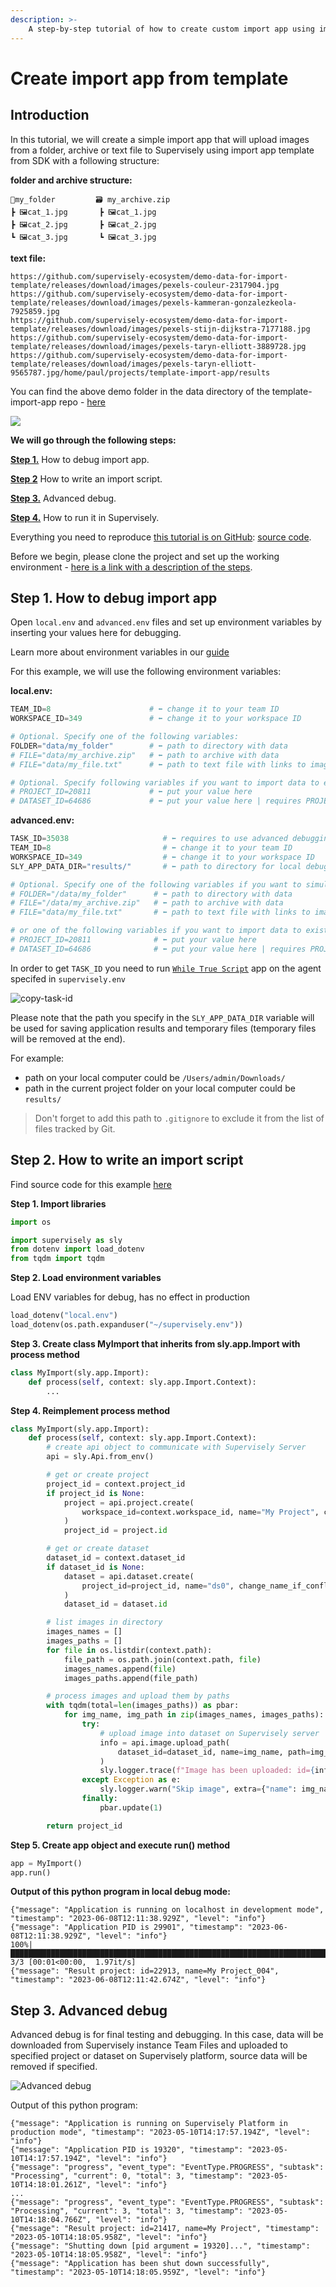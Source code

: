 ```yaml
---
description: >-
    A step-by-step tutorial of how to create custom import app using import template from SDK class `sly.app.Import`.
---
```


# Create import app from template

## Introduction

In this tutorial, we will create a simple import app that will upload images from a folder, archive or text file to Supervisely using import app template from SDK with a following structure:

**folder and archive structure:**

```text
📂my_folder         🗃️ my_archive.zip
┣ 🖼️cat_1.jpg       ┣ 🖼️cat_1.jpg
┣ 🖼️cat_2.jpg       ┣ 🖼️cat_2.jpg
┗ 🖼️cat_3.jpg       ┗ 🖼️cat_3.jpg
```

**text file:**

```text
https://github.com/supervisely-ecosystem/demo-data-for-import-template/releases/download/images/pexels-couleur-2317904.jpg
https://github.com/supervisely-ecosystem/demo-data-for-import-template/releases/download/images/pexels-kammeran-gonzalezkeola-7925859.jpg
https://github.com/supervisely-ecosystem/demo-data-for-import-template/releases/download/images/pexels-stijn-dijkstra-7177188.jpg
https://github.com/supervisely-ecosystem/demo-data-for-import-template/releases/download/images/pexels-taryn-elliott-3889728.jpg
https://github.com/supervisely-ecosystem/demo-data-for-import-template/releases/download/images/pexels-taryn-elliott-9565787.jpg/home/paul/projects/template-import-app/results
```

You can find the above demo folder in the data directory of the template-import-app repo - [here](https://github.com/supervisely-ecosystem/template-import-app/blob/master/data/)

<img src="https://github.com/supervisely-ecosystem/template-import-app/assets/48913536/de4a23b0-0c86-45f8-8431-e292bf9ecdf9">

**We will go through the following steps:**

[**Step 1.**](#step-1-how-to-debug-import-app) How to debug import app.

[**Step 2**](#step-2-how-to-write-an-import-script) How to write an import script.

[**Step 3.**](#step-3-advanced-debug) Advanced debug.

[**Step 4.**](#step-4-how-to-run-it-in-supervisely) How to run it in Supervisely.

Everything you need to reproduce [this tutorial is on GitHub](https://github.com/supervisely-ecosystem/template-import-app): [source code](https://github.com/supervisely-ecosystem/template-import-app/blob/master/src/main.py).

Before we begin, please clone the project and set up the working environment - [here is a link with a description of the steps](/README.md#set-up-an-environment-for-development).

## Step 1. How to debug import app

Open `local.env` and `advanced.env` files and set up environment variables by inserting your values here for debugging.

Learn more about environment variables in our [guide](https://developer.supervisely.com/getting-started/environment-variables)

For this example, we will use the following environment variables:

**local.env:**

```python
TEAM_ID=8                      # ⬅️ change it to your team ID
WORKSPACE_ID=349               # ⬅️ change it to your workspace ID

# Optional. Specify one of the following variables:
FOLDER="data/my_folder"        # ⬅️ path to directory with data
# FILE="data/my_archive.zip"   # ⬅️ path to archive with data
# FILE="data/my_file.txt"      # ⬅️ path to text file with links to images

# Optional. Specify following variables if you want to import data to existing:
# PROJECT_ID=20811             # ⬅️ put your value here
# DATASET_ID=64686             # ⬅️ put your value here | requires PROJECT_ID
```

**advanced.env:**

```python
TASK_ID=35038                     # ⬅️ requires to use advanced debugging
TEAM_ID=8                         # ⬅️ change it to your team ID
WORKSPACE_ID=349                  # ⬅️ change it to your workspace ID
SLY_APP_DATA_DIR="results/"       # ⬅️ path to directory for local debugging

# Optional. Specify one of the following variables if you want to simulate import from:
# FOLDER="/data/my_folder"      # ⬅️ path to directory with data
# FILE="/data/my_archive.zip"   # ⬅️ path to archive with data
# FILE="data/my_file.txt"       # ⬅️ path to text file with links to images

# or one of the following variables if you want to import data to existing:
# PROJECT_ID=20811              # ⬅️ put your value here
# DATASET_ID=64686              # ⬅️ put your value here | requires PROJECT_ID
```

In order to get `TASK_ID` you need to run [`While True Script`](https://ecosystem.supervisely.com/apps/while-true-script) app on the agent specifed in `supervisely.env`

![copy-task-id](https://github.com/supervisely-ecosystem/template-import-app/assets/48913536/e6a6ac90-b239-47fd-b099-90fd51e818dd)

Please note that the path you specify in the `SLY_APP_DATA_DIR` variable will be used for saving application results and temporary files (temporary files will be removed at the end).

For example:
- path on your local computer could be `/Users/admin/Downloads/`
- path in the current project folder on your local computer could be `results/`

> Don't forget to add this path to `.gitignore` to exclude it from the list of files tracked by Git.

## Step 2. How to write an import script

Find source code for this example [here](https://github.com/supervisely-ecosystem/template-import-app/blob/master/src/main.py)

**Step 1. Import libraries**

```python
import os

import supervisely as sly
from dotenv import load_dotenv
from tqdm import tqdm
```

**Step 2. Load environment variables**

Load ENV variables for debug, has no effect in production

```python
load_dotenv("local.env")
load_dotenv(os.path.expanduser("~/supervisely.env"))
```

**Step 3. Create class MyImport that inherits from sly.app.Import with process method**

```python
class MyImport(sly.app.Import):
    def process(self, context: sly.app.Import.Context):
        ...
```

**Step 4. Reimplement process method**

```python
class MyImport(sly.app.Import):
    def process(self, context: sly.app.Import.Context):
        # create api object to communicate with Supervisely Server
        api = sly.Api.from_env()

        # get or create project
        project_id = context.project_id
        if project_id is None:
            project = api.project.create(
                workspace_id=context.workspace_id, name="My Project", change_name_if_conflict=True
            )
            project_id = project.id

        # get or create dataset
        dataset_id = context.dataset_id
        if dataset_id is None:
            dataset = api.dataset.create(
                project_id=project_id, name="ds0", change_name_if_conflict=True
            )
            dataset_id = dataset.id

        # list images in directory
        images_names = []
        images_paths = []
        for file in os.listdir(context.path):
            file_path = os.path.join(context.path, file)
            images_names.append(file)
            images_paths.append(file_path)

        # process images and upload them by paths
        with tqdm(total=len(images_paths)) as pbar:
            for img_name, img_path in zip(images_names, images_paths):
                try:
                    # upload image into dataset on Supervisely server
                    info = api.image.upload_path(
                        dataset_id=dataset_id, name=img_name, path=img_path
                    )
                    sly.logger.trace(f"Image has been uploaded: id={info.id}, name={info.name}")
                except Exception as e:
                    sly.logger.warn("Skip image", extra={"name": img_name, "reason": repr(e)})
                finally:
                    pbar.update(1)

        return project_id
```

**Step 5. Create app object and execute run() method**

```python
app = MyImport()
app.run()
```

**Output of this python program in local debug mode:**

```text
{"message": "Application is running on localhost in development mode", "timestamp": "2023-06-08T12:11:38.929Z", "level": "info"}
{"message": "Application PID is 29901", "timestamp": "2023-06-08T12:11:38.929Z", "level": "info"}
100%|██████████████████████████████████████████████████████████████████████████████████████████████| 3/3 [00:01<00:00,  1.97it/s]
{"message": "Result project: id=22913, name=My Project_004", "timestamp": "2023-06-08T12:11:42.674Z", "level": "info"}
```

## Step 3. Advanced debug

Advanced debug is for final testing and debugging. In this case, data will be downloaded from Supervisely instance Team Files and uploaded to specified project or dataset on Supervisely platform, source data will be removed if specified.

![Advanced debug](https://github.com/supervisely-ecosystem/template-import-app/assets/48913536/aab1c0dd-a4a5-41ab-bab0-b5691460a55b)

Output of this python program:

```text
{"message": "Application is running on Supervisely Platform in production mode", "timestamp": "2023-05-10T14:17:57.194Z", "level": "info"}
{"message": "Application PID is 19320", "timestamp": "2023-05-10T14:17:57.194Z", "level": "info"}
{"message": "progress", "event_type": "EventType.PROGRESS", "subtask": "Processing", "current": 0, "total": 3, "timestamp": "2023-05-10T14:18:01.261Z", "level": "info"}
...
{"message": "progress", "event_type": "EventType.PROGRESS", "subtask": "Processing", "current": 3, "total": 3, "timestamp": "2023-05-10T14:18:04.766Z", "level": "info"}
{"message": "Result project: id=21417, name=My Project", "timestamp": "2023-05-10T14:18:05.958Z", "level": "info"}
{"message": "Shutting down [pid argument = 19320]...", "timestamp": "2023-05-10T14:18:05.958Z", "level": "info"}
{"message": "Application has been shut down successfully", "timestamp": "2023-05-10T14:18:05.959Z", "level": "info"}
```
